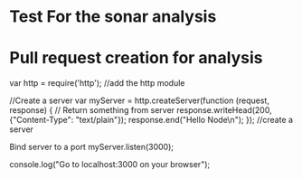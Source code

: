 # Test For the sonar analysis
# Pull request creation for analysis

var http = require('http'); //add the http module

//Create a server
var myServer = http.createServer(function (request, response) {
  // Return something from server
  response.writeHead(200, {"Content-Type": "text/plain"});
  response.end("Hello Node\n");
}); //create a server

Bind server to a port
myServer.listen(3000);

console.log("Go to localhost:3000 on your browser");
